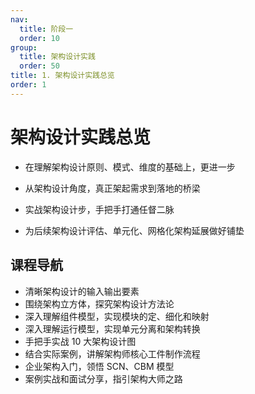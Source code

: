 ```yaml
---
nav:
  title: 阶段一
  order: 10
group:
  title: 架构设计实践
  order: 50
title: 1. 架构设计实践总览
order: 1
---
```


# 架构设计实践总览

- 在理解架构设计原则、模式、维度的基础上，更进一步

- 从架构设计角度，真正架起需求到落地的桥梁
- 实战架构设计步，手把手打通任督二脉
- 为后续架构设计评估、单元化、网格化架构延展做好铺垫

## 课程导航

- 清晰架构设计的输入输出要素
- 围绕架构立方体，探究架构设计方法论 
- 深入理解组件模型，实现模块的定、细化和映射
- 深入理解运行模型，实现单元分离和架构转换
- 手把手实战 10 大架构设计图
- 结合实际案例，讲解架构师核心工件制作流程
- 企业架构入门，领悟 SCN、CBM 模型
- 案例实战和面试分享，指引架构大师之路